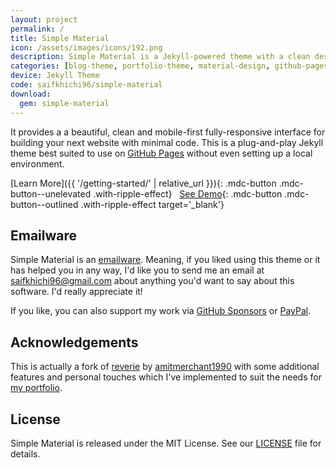 ```yaml
---
layout: project
permalink: /
title: Simple Material
icon: /assets/images/icons/192.png
description: Simple Material is a Jekyll-powered theme with a clean design following Google's Material Design guidelines.
categories: [blog-theme, portfolio-theme, material-design, github-pages]
device: Jekyll Theme
code: saifkhichi96/simple-material
download:
  gem: simple-material
---
```


It provides a a beautiful, clean and mobile-first fully-responsive interface for building your next website with minimal code. This is a plug-and-play Jekyll theme best suited to use on [GitHub Pages](https://pages.github.com) without even setting up a local environment.

[Learn More]({{ '/getting-started/' | relative_url }}){: .mdc-button .mdc-button--unelevated .with-ripple-effect}  &nbsp; [See Demo](https://www.saifkhichi.com/){: .mdc-button .mdc-button--outlined .with-ripple-effect target='_blank'}


## <i id='emailware'></i>Emailware

Simple Material is an [emailware](https://en.wiktionary.org/wiki/emailware). Meaning, if you liked using this theme or it has helped you in any way, I'd like you to send me an email at [saifkhichi96@gmail.com](mailto://saifkhichi96@gmail.com) about anything you'd want to say about this software. I'd really appreciate it!

If you like, you can also support my work via [GitHub Sponsors](https://github.com/sponsors/saifkhichi96) or [PayPal](https://www.paypal.com/paypalme/saifkhichi06).

## <i id='acknowledge'></i>Acknowledgements

This is actually a fork of [reverie](https://github.com/amitmerchant1990/reverie) by [amitmerchant1990](https://github.com/amitmerchant1990/) with some additional features and personal touches which I've implemented to suit the needs for [my portfolio](https://www.saifkhichi.com/).

## <i id='license'></i>License

Simple Material is released under the MIT License. See our [LICENSE](https://github.com/saifkhichi96/simple-material/blob/master/LICENSE) file for details.
